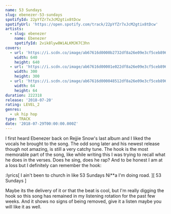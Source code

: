 ```yaml
---
name: 53 Sundays
slug: ebenezer-53-sundays
spotifyId: 22pYfZr7xJcM2gtix8tDcw
spotifyUrl: 'https://open.spotify.com/track/22pYfZr7xJcM2gtix8tDcw'
artists:
  - slug: ebenezer
    name: Ebenezer
    spotifyId: 2vik8lyw8WiALKMJK7C3hn
covers:
  - url: 'https://i.scdn.co/image/ab67616d0000b2732df8a26e09e3cf5ceb8964d6'
    width: 640
    height: 640
  - url: 'https://i.scdn.co/image/ab67616d00001e022df8a26e09e3cf5ceb8964d6'
    width: 300
    height: 300
  - url: 'https://i.scdn.co/image/ab67616d000048512df8a26e09e3cf5ceb8964d6'
    width: 64
    height: 64
duration: 222318
release: '2018-07-20'
rating: LEVEL_2
genres:
  - uk hip hop
type: TRACK
date: '2018-07-29T00:00:00.000Z'
---
```

I first heard Ebenezer back on Rejjie Snow's last album and I liked the vocals he brought
to the song. The odd song later and his newest release though not amazing, is still a very
catchy tune. The hook is the most memorable part of the song, like while writing this I was
trying to recall what he does in the verses. Does he sing, does he rap? And to be honest I
am at a loss but I definitely can remember the hook:

:lyrics[
  I ain't been to church in like 53 Sundays Ni**a
  I'm doing road.
][
  53 Sundays
]

Maybe its the delivery of it or that the beat is cool, but I'm really digging the hook so
this song has remained in my listening rotation for the past few weeks. And it shows no
signs of being removed, give it a listen maybe you will like it as well.
